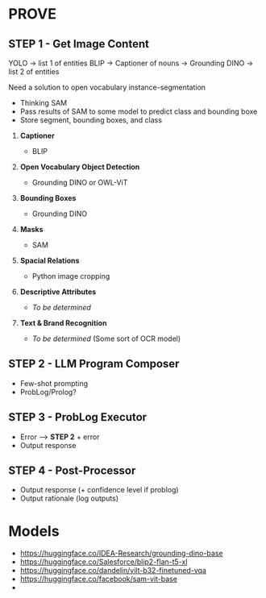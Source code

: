 # PROVE

## STEP 1 - Get Image Content
YOLO -> list 1 of entities
BLIP -> Captioner of nouns -> Grounding DINO -> list 2 of entities



Need a solution to open vocabulary instance-segmentation
- Thinking SAM
- Pass results of SAM to some model to predict class and bounding boxe
- Store segment, bounding boxes, and class

1. **Captioner**
   - BLIP

2. **Open Vocabulary Object Detection**
   - Grounding DINO or OWL-ViT

3. **Bounding Boxes**
   - Grounding DINO

4. **Masks**
   - SAM

5. **Spacial Relations**
   - Python image cropping

6. **Descriptive Attributes**
   - *To be determined*

7. **Text & Brand Recognition**
   - *To be determined* (Some sort of OCR model)

## STEP 2 - LLM Program Composer
- Few-shot prompting
- ProbLog/Prolog?

## STEP 3 - ProbLog Executor
- Error --> **STEP 2** + error
- Output response

## STEP 4 - Post-Processor
- Output response (+ confidence level if problog)
- Output rationale (log outputs)

# Models
- https://huggingface.co/IDEA-Research/grounding-dino-base
- https://huggingface.co/Salesforce/blip2-flan-t5-xl
- https://huggingface.co/dandelin/vilt-b32-finetuned-vqa
- https://huggingface.co/facebook/sam-vit-base
- 